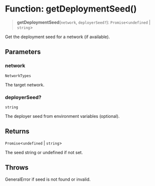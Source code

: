 # Function: getDeploymentSeed()

> **getDeploymentSeed**(`network`, `deployerSeed?`): `Promise`\<`undefined` \| `string`\>

Get the deployment seed for a network (if available).

## Parameters

### network

`NetworkTypes`

The target network.

### deployerSeed?

`string`

The deployer seed from environment variables (optional).

## Returns

`Promise`\<`undefined` \| `string`\>

The seed string or undefined if not set.

## Throws

GeneralError if seed is not found or invalid.
